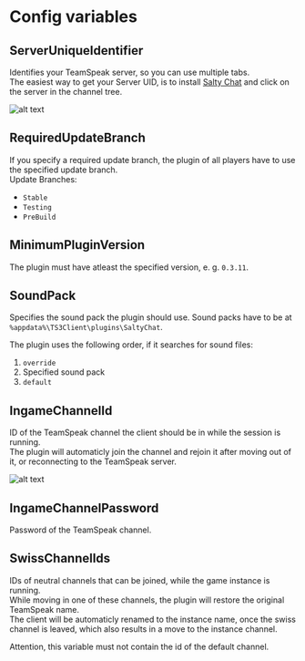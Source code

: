 # Config variables

## ServerUniqueIdentifier
Identifies your TeamSpeak server, so you can use multiple tabs.  
The easiest way to get your Server UID, is to install [Salty Chat](https://www.saltmine.de) and click on the server in the channel tree.

![alt text][setup-server-uid]

## RequiredUpdateBranch
If you specify a required update branch, the plugin of all players have to use the specified update branch.  
Update Branches:
* `Stable`
* `Testing`
* `PreBuild`

## MinimumPluginVersion
The plugin must have atleast the specified version, e. g. `0.3.11`.

## SoundPack
Specifies the sound pack the plugin should use.
Sound packs have to be at `%appdata%\TS3Client\plugins\SaltyChat`.

The plugin uses the following order, if it searches for sound files:
1. `override`
2. Specified sound pack
3. `default`

## IngameChannelId
ID of the TeamSpeak channel the client should be in while the session is running.  
The plugin will automaticly join the channel and rejoin it after moving out of it, or reconnecting to the TeamSpeak server.

![alt text][setup-channel-id]

## IngameChannelPassword
Password of the TeamSpeak channel.

[setup-server-uid]: https://github.com/saltminede/saltychat-docs/raw/master/media/setup-server-uid.jpg "TeamSpeak Server UID"
[setup-channel-id]: https://github.com/saltminede/saltychat-docs/raw/master/media/setup-channel-id.jpg "TeamSpeak Channel ID"

## SwissChannelIds
IDs of neutral channels that can be joined, while the game instance is running.  
While moving in one of these channels, the plugin will restore the original TeamSpeak name.  
The client will be automaticly renamed to the instance name, once the swiss channel is leaved, which also results in a move to the instance channel.

Attention, this variable must not contain the id of the default channel.
